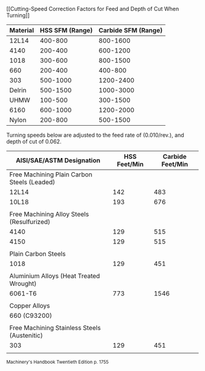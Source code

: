 [[Cutting-Speed Correction Factors for Feed and Depth of Cut When Turning]]

| Material | HSS SFM (Range) | Carbide SFM (Range) |
| -------- | --------------- | ------------------- |
| 12L14    | 400-800         | 800-1600            |
| 4140     | 200-400         | 600-1200            |
| 1018     | 300-600         | 800-1500            |
| 660      | 200-400         | 400-800             |
| 303      | 500-1000        | 1200-2400           |
| Delrin   | 500-1500        | 1000-3000           |
| UHMW     | 100-500         | 300-1500            |
| 6160     | 600-1000        | 1200-2000           |
| Nylon    | 200-800         | 500-1500            |

Turning speeds below are adjusted to the feed rate of (0.010/rev.), and depth of cut of 0.062.

| AISI/SAE/ASTM Designation                    | HSS  Feet/Min | Carbide Feet/Min |
| -------------------------------------------- | ------------- | ---------------- |
| Free Machining Plain Carbon Steels (Leaded)  |               |                  |
| 12L14                                        | 142           | 483              |
| 10L18                                        | 193           | 676              |
|                                              |               |                  |
| Free Machining Alloy Steels (Resulfurized)   |               |                  |
| 4140                                         | 129           | 515              |
| 4150                                         | 129           | 515              |
|                                              |               |                  |
| Plain  Carbon Steels                         |               |                  |
| 1018                                         | 129           | 451              |
|                                              |               |                  |
| Aluminium Alloys (Heat Treated Wrought)      |               |                  |
| 6061-T6                                      | 773           | 1546             |
|                                              |               |                  |
| Copper Alloys                                |               |                  |
| 660 (C93200)                                 |               |                  |
|                                              |               |                  |
| Free Machining Stainless Steels (Austenitic) |               |                  |
| 303                                          | 129           | 451              |
|                                              |               |                  |

<small>Machinery's Handbook Twentieth Edition p. 1755</small>
